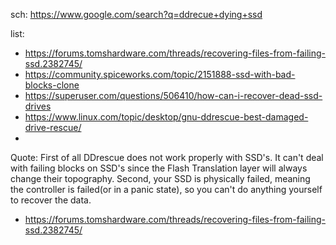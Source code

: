 sch: https://www.google.com/search?q=ddrecue+dying+ssd

list:
- https://forums.tomshardware.com/threads/recovering-files-from-failing-ssd.2382745/
- https://community.spiceworks.com/topic/2151888-ssd-with-bad-blocks-clone
- https://superuser.com/questions/506410/how-can-i-recover-dead-ssd-drives
- https://www.linux.com/topic/desktop/gnu-ddrescue-best-damaged-drive-rescue/
- 

Quote:
First of all DDrescue does not work properly with SSD's. It can't deal with failing blocks on SSD's since the Flash Translation layer will always change their topography.
Second, your SSD is physically failed, meaning the controller is failed(or in a panic state), so you can't do anything yourself to recover the data.
- https://forums.tomshardware.com/threads/recovering-files-from-failing-ssd.2382745/

